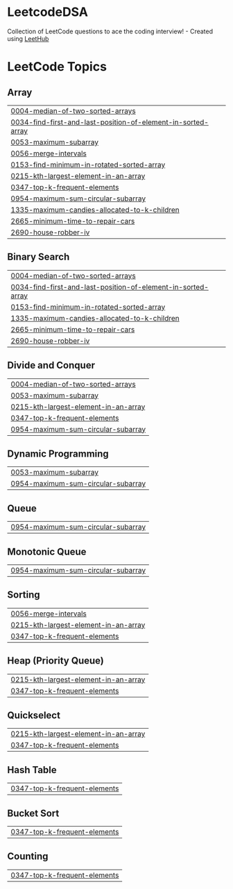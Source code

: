 # LeetcodeDSA
Collection of LeetCode questions to ace the coding interview! - Created using [LeetHub](https://github.com/QasimWani/LeetHub)

<!---LeetCode Topics Start-->
# LeetCode Topics
## Array
|  |
| ------- |
| [0004-median-of-two-sorted-arrays](https://github.com/shagunsareen/LeetcodeDSA/tree/master/0004-median-of-two-sorted-arrays) |
| [0034-find-first-and-last-position-of-element-in-sorted-array](https://github.com/shagunsareen/LeetcodeDSA/tree/master/0034-find-first-and-last-position-of-element-in-sorted-array) |
| [0053-maximum-subarray](https://github.com/shagunsareen/LeetcodeDSA/tree/master/0053-maximum-subarray) |
| [0056-merge-intervals](https://github.com/shagunsareen/LeetcodeDSA/tree/master/0056-merge-intervals) |
| [0153-find-minimum-in-rotated-sorted-array](https://github.com/shagunsareen/LeetcodeDSA/tree/master/0153-find-minimum-in-rotated-sorted-array) |
| [0215-kth-largest-element-in-an-array](https://github.com/shagunsareen/LeetcodeDSA/tree/master/0215-kth-largest-element-in-an-array) |
| [0347-top-k-frequent-elements](https://github.com/shagunsareen/LeetcodeDSA/tree/master/0347-top-k-frequent-elements) |
| [0954-maximum-sum-circular-subarray](https://github.com/shagunsareen/LeetcodeDSA/tree/master/0954-maximum-sum-circular-subarray) |
| [1335-maximum-candies-allocated-to-k-children](https://github.com/shagunsareen/LeetcodeDSA/tree/master/1335-maximum-candies-allocated-to-k-children) |
| [2665-minimum-time-to-repair-cars](https://github.com/shagunsareen/LeetcodeDSA/tree/master/2665-minimum-time-to-repair-cars) |
| [2690-house-robber-iv](https://github.com/shagunsareen/LeetcodeDSA/tree/master/2690-house-robber-iv) |
## Binary Search
|  |
| ------- |
| [0004-median-of-two-sorted-arrays](https://github.com/shagunsareen/LeetcodeDSA/tree/master/0004-median-of-two-sorted-arrays) |
| [0034-find-first-and-last-position-of-element-in-sorted-array](https://github.com/shagunsareen/LeetcodeDSA/tree/master/0034-find-first-and-last-position-of-element-in-sorted-array) |
| [0153-find-minimum-in-rotated-sorted-array](https://github.com/shagunsareen/LeetcodeDSA/tree/master/0153-find-minimum-in-rotated-sorted-array) |
| [1335-maximum-candies-allocated-to-k-children](https://github.com/shagunsareen/LeetcodeDSA/tree/master/1335-maximum-candies-allocated-to-k-children) |
| [2665-minimum-time-to-repair-cars](https://github.com/shagunsareen/LeetcodeDSA/tree/master/2665-minimum-time-to-repair-cars) |
| [2690-house-robber-iv](https://github.com/shagunsareen/LeetcodeDSA/tree/master/2690-house-robber-iv) |
## Divide and Conquer
|  |
| ------- |
| [0004-median-of-two-sorted-arrays](https://github.com/shagunsareen/LeetcodeDSA/tree/master/0004-median-of-two-sorted-arrays) |
| [0053-maximum-subarray](https://github.com/shagunsareen/LeetcodeDSA/tree/master/0053-maximum-subarray) |
| [0215-kth-largest-element-in-an-array](https://github.com/shagunsareen/LeetcodeDSA/tree/master/0215-kth-largest-element-in-an-array) |
| [0347-top-k-frequent-elements](https://github.com/shagunsareen/LeetcodeDSA/tree/master/0347-top-k-frequent-elements) |
| [0954-maximum-sum-circular-subarray](https://github.com/shagunsareen/LeetcodeDSA/tree/master/0954-maximum-sum-circular-subarray) |
## Dynamic Programming
|  |
| ------- |
| [0053-maximum-subarray](https://github.com/shagunsareen/LeetcodeDSA/tree/master/0053-maximum-subarray) |
| [0954-maximum-sum-circular-subarray](https://github.com/shagunsareen/LeetcodeDSA/tree/master/0954-maximum-sum-circular-subarray) |
## Queue
|  |
| ------- |
| [0954-maximum-sum-circular-subarray](https://github.com/shagunsareen/LeetcodeDSA/tree/master/0954-maximum-sum-circular-subarray) |
## Monotonic Queue
|  |
| ------- |
| [0954-maximum-sum-circular-subarray](https://github.com/shagunsareen/LeetcodeDSA/tree/master/0954-maximum-sum-circular-subarray) |
## Sorting
|  |
| ------- |
| [0056-merge-intervals](https://github.com/shagunsareen/LeetcodeDSA/tree/master/0056-merge-intervals) |
| [0215-kth-largest-element-in-an-array](https://github.com/shagunsareen/LeetcodeDSA/tree/master/0215-kth-largest-element-in-an-array) |
| [0347-top-k-frequent-elements](https://github.com/shagunsareen/LeetcodeDSA/tree/master/0347-top-k-frequent-elements) |
## Heap (Priority Queue)
|  |
| ------- |
| [0215-kth-largest-element-in-an-array](https://github.com/shagunsareen/LeetcodeDSA/tree/master/0215-kth-largest-element-in-an-array) |
| [0347-top-k-frequent-elements](https://github.com/shagunsareen/LeetcodeDSA/tree/master/0347-top-k-frequent-elements) |
## Quickselect
|  |
| ------- |
| [0215-kth-largest-element-in-an-array](https://github.com/shagunsareen/LeetcodeDSA/tree/master/0215-kth-largest-element-in-an-array) |
| [0347-top-k-frequent-elements](https://github.com/shagunsareen/LeetcodeDSA/tree/master/0347-top-k-frequent-elements) |
## Hash Table
|  |
| ------- |
| [0347-top-k-frequent-elements](https://github.com/shagunsareen/LeetcodeDSA/tree/master/0347-top-k-frequent-elements) |
## Bucket Sort
|  |
| ------- |
| [0347-top-k-frequent-elements](https://github.com/shagunsareen/LeetcodeDSA/tree/master/0347-top-k-frequent-elements) |
## Counting
|  |
| ------- |
| [0347-top-k-frequent-elements](https://github.com/shagunsareen/LeetcodeDSA/tree/master/0347-top-k-frequent-elements) |
<!---LeetCode Topics End-->